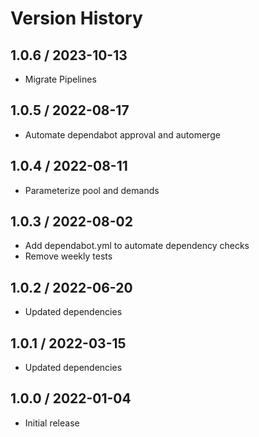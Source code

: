 # Version History

## 1.0.6 / 2023-10-13

- Migrate Pipelines

## 1.0.5 / 2022-08-17

- Automate dependabot approval and automerge

## 1.0.4 / 2022-08-11

- Parameterize pool and demands

## 1.0.3 / 2022-08-02

- Add dependabot.yml to automate dependency checks
- Remove weekly tests

## 1.0.2 / 2022-06-20

- Updated dependencies

## 1.0.1 / 2022-03-15

- Updated dependencies

## 1.0.0 / 2022-01-04

- Initial release

